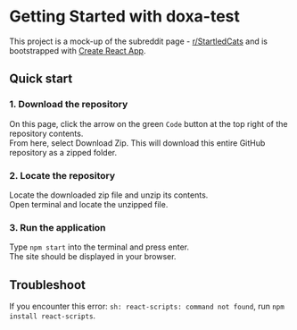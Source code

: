 # Getting Started with doxa-test

This project is a mock-up of the subreddit page - [r/StartledCats](https://www.reddit.com/r/StartledCats/) and is bootstrapped with [Create React App](https://github.com/facebook/create-react-app).

## Quick start

### 1. Download the repository

On this page, click the arrow on the green `Code` button at the top right of the repository contents.\
From here, select Download Zip. This will download this entire GitHub repository as a zipped folder.

### 2. Locate the repository

Locate the downloaded zip file and unzip its contents.\
Open terminal and locate the unzipped file.

### 3. Run the application

Type `npm start` into the terminal and press enter.\
The site should be displayed in your browser.

## Troubleshoot

If you encounter this error: `sh: react-scripts: command not found`, run `npm install react-scripts`.
